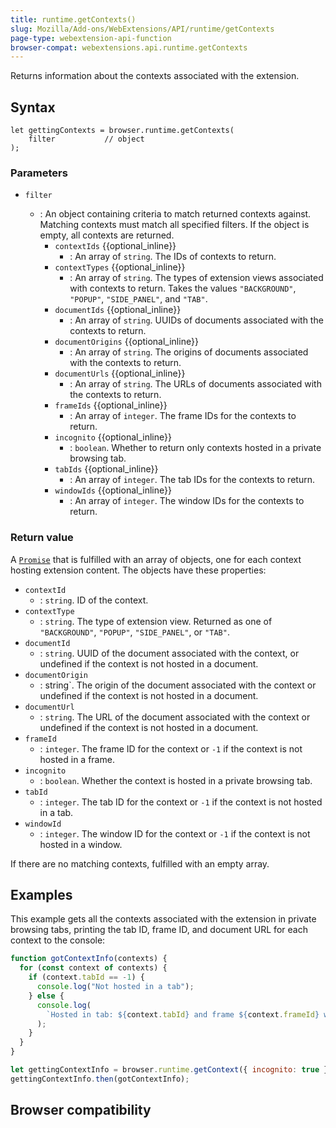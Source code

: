 ```yaml
---
title: runtime.getContexts()
slug: Mozilla/Add-ons/WebExtensions/API/runtime/getContexts
page-type: webextension-api-function
browser-compat: webextensions.api.runtime.getContexts
---
```




Returns information about the contexts associated with the extension.

## Syntax

```js-nolint
let gettingContexts = browser.runtime.getContexts(
    filter           // object
);
```

### Parameters

- `filter`

  - : An object containing criteria to match returned contexts against. Matching contexts must match all specified filters. If the object is empty, all contexts are returned.
    - `contextIds` {{optional_inline}}
      - : An array of `string`. The IDs of contexts to return.
    - `contextTypes` {{optional_inline}}
      - : An array of `string`. The types of extension views associated with contexts to return. Takes the values `"BACKGROUND"`, `"POPUP"`, `"SIDE_PANEL"`, and `"TAB"`.
    - `documentIds` {{optional_inline}}
      - : An array of `string`. UUIDs of documents associated with the contexts to return.
    - `documentOrigins` {{optional_inline}}
      - : An array of `string`. The origins of documents associated with the contexts to return.
    - `documentUrls` {{optional_inline}}
      - : An array of `string`. The URLs of documents associated with the contexts to return.
    - `frameIds` {{optional_inline}}
      - : An array of `integer`. The frame IDs for the contexts to return.
    - `incognito` {{optional_inline}}
      - : `boolean`. Whether to return only contexts hosted in a private browsing tab.
    - `tabIds` {{optional_inline}}
      - : An array of `integer`. The tab IDs for the contexts to return.
    - `windowIds` {{optional_inline}}
      - : An array of `integer`. The window IDs for the contexts to return.

### Return value

A [`Promise`](/Web/JavaScript/Reference/Global_Objects/Promise) that is fulfilled with an array of objects, one for each context hosting extension content. The objects have these properties:

- `contextId`
  - : `string`. ID of the context.
- `contextType`
  - : `string`. The type of extension view. Returned as one of `"BACKGROUND"`, `"POPUP"`, `"SIDE_PANEL"`, or `"TAB"`.
- `documentId`
  - : `string`. UUID of the document associated with the context, or undefined if the context is not hosted in a document.
- `documentOrigin`
  - : string`. The origin of the document associated with the context or undefined if the context is not hosted in a document.
- `documentUrl`
  - : `string`. The URL of the document associated with the context or undefined if the context is not hosted in a document.
- `frameId`
  - : `integer`. The frame ID for the context or `-1` if the context is not hosted in a frame.
- `incognito`
  - : `boolean`. Whether the context is hosted in a private browsing tab.
- `tabId`
  - : `integer`. The tab ID for the context or `-1` if the context is not hosted in a tab.
- `windowId`
  - : `integer`. The window ID for the context or `-1` if the context is not hosted in a window.

If there are no matching contexts, fulfilled with an empty array.

## Examples

This example gets all the contexts associated with the extension in private browsing tabs, printing the tab ID, frame ID, and document URL for each context to the console:

```js
function gotContextInfo(contexts) {
  for (const context of contexts) {
    if (context.tabId == -1) {
      console.log("Not hosted in a tab");
    } else {
      console.log(
        `Hosted in tab: ${context.tabId} and frame ${context.frameId} with URL ${context.documentUrl}`,
      );
    }
  }
}

let gettingContextInfo = browser.runtime.getContext({ incognito: true });
gettingContextInfo.then(gotContextInfo);
```



## Browser compatibility


